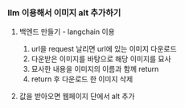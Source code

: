 ### llm 이용해서 이미지 alt 추가하기

1. 백엔드 만들기 - langchain 이용

   1. url을 request 날리면 url에 있는 이미지 다운로드
   2. 다운받은 이미지를 바탕으로 해당 이미지를 묘사
   3. 묘사한 내용을 이미지의 이름과 함께 return
   4. return 후 다운로드 한 이미지 삭제

2. 값을 받아오면 웹페이지 단에서 alt 추가
